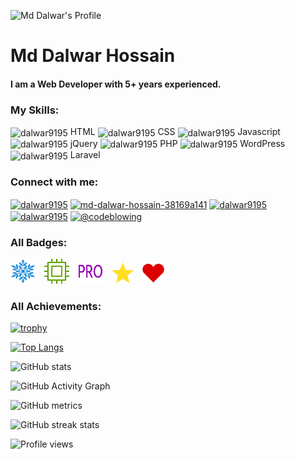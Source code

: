 ![Md Dalwar's Profile](https://scontent.fcgp3-1.fna.fbcdn.net/v/t39.30808-6/310656395_626483105842421_4606452344933814658_n.jpg?stp=dst-jpg_p720x720&_nc_cat=106&ccb=1-7&_nc_sid=e3f864&_nc_ohc=HseJHD7-5rwAX_GCLBf&_nc_ht=scontent.fcgp3-1.fna&oh=00_AfBX49eH4GEntWXqKjHE1O8t0K2GWwHRxBVDl0KwGWMQxA&oe=638EC9A7)

# Md Dalwar Hossain
#### I am a Web Developer with 5+ years experienced.

<h3 align="left">My Skills:</h3>

<img align="center" src="https://upload.wikimedia.org/wikipedia/commons/thumb/6/61/HTML5_logo_and_wordmark.svg/1200px-HTML5_logo_and_wordmark.svg.png" alt="dalwar9195" width="20" /> HTML
<img align="center" src="https://upload.wikimedia.org/wikipedia/commons/thumb/d/d5/CSS3_logo_and_wordmark.svg/1200px-CSS3_logo_and_wordmark.svg.png" alt="dalwar9195" width="20" /> CSS
<img align="center" src="https://upload.wikimedia.org/wikipedia/commons/thumb/9/99/Unofficial_JavaScript_logo_2.svg/2048px-Unofficial_JavaScript_logo_2.svg.png" alt="dalwar9195" width="20" /> Javascript
<img align="center" src="https://upload.wikimedia.org/wikipedia/en/thumb/9/9e/JQuery_logo.svg/2560px-JQuery_logo.svg.png" alt="dalwar9195" width="20" /> jQuery 
<img align="center" src="https://upload.wikimedia.org/wikipedia/commons/thumb/2/27/PHP-logo.svg/1200px-PHP-logo.svg.png" alt="dalwar9195" width="20" /> PHP
<img align="center" src="https://upload.wikimedia.org/wikipedia/commons/thumb/9/98/WordPress_blue_logo.svg/1200px-WordPress_blue_logo.svg.png" alt="dalwar9195" width="20" /> WordPress
<img align="center" src="https://upload.wikimedia.org/wikipedia/commons/thumb/9/9a/Laravel.svg/1200px-Laravel.svg.png" alt="dalwar9195" width="20" /> Laravel 

<h3 align="left">Connect with me:</h3>
<p align="left">
<a href="https://twitter.com/dalwar9195" target="blank"><img align="center" src="https://raw.githubusercontent.com/rahuldkjain/github-profile-readme-generator/master/src/images/icons/Social/twitter.svg" alt="dalwar9195" height="30" width="40" /></a>
<a href="https://linkedin.com/in/md-dalwar-hossain-38169a141" target="blank"><img align="center" src="https://raw.githubusercontent.com/rahuldkjain/github-profile-readme-generator/master/src/images/icons/Social/linked-in-alt.svg" alt="md-dalwar-hossain-38169a141" height="30" width="40" /></a>
<a href="https://fb.com/dalwar9195" target="blank"><img align="center" src="https://raw.githubusercontent.com/rahuldkjain/github-profile-readme-generator/master/src/images/icons/Social/facebook.svg" alt="dalwar9195" height="30" width="40" /></a>
<a href="https://instagram.com/dalwar9195" target="blank"><img align="center" src="https://raw.githubusercontent.com/rahuldkjain/github-profile-readme-generator/master/src/images/icons/Social/instagram.svg" alt="dalwar9195" height="30" width="40" /></a>
<a href="https://www.youtube.com/c/@codeblowing" target="blank"><img align="center" src="https://image.similarpng.com/very-thumbnail/2020/05/subscribe-button-with-icon-youtube-png.png" alt="@codeblowing" /></a>
</p>

<h3 align="left">All Badges:</h3>
<p align="left">
<a href='https://archiveprogram.github.com/'><img src='https://raw.githubusercontent.com/acervenky/animated-github-badges/master/assets/acbadge.gif' width='40' height='40'></a> <a href='https://docs.github.com/en/developers'><img src='https://raw.githubusercontent.com/acervenky/animated-github-badges/master/assets/devbadge.gif' width='40' height='40'></a> <a href='https://github.com/pricing'><img src='https://raw.githubusercontent.com/acervenky/animated-github-badges/master/assets/pro.gif' width='40' height='40'></a> <a href='https://stars.github.com/'><img src='https://raw.githubusercontent.com/acervenky/animated-github-badges/master/assets/starbadge.gif' width='35' height='35'></a> <a href='https://docs.github.com/en/github/supporting-the-open-source-community-with-github-sponsors'><img src='https://raw.githubusercontent.com/acervenky/animated-github-badges/master/assets/sponsorbadge.gif' width='35' height='35'></a> 
</p>
<h3 align="left">All Achievements:</h3>

[![trophy](https://github-profile-trophy.vercel.app/?username=mddalwar)](https://github.com/ryo-ma/github-profile-trophy)

[![Top Langs](https://github-readme-stats.vercel.app/api/top-langs/?username=mddalwar)](https://github.com/anuraghazra/github-readme-stats)

![GitHub stats](https://github-readme-stats.vercel.app/api?username=mddalwar&show_icons=true&count_private=true)  

![GitHub Activity Graph](https://activity-graph.herokuapp.com/graph?username=mddalwar)  

![GitHub metrics](https://metrics.lecoq.io/mddalwar)  

![GitHub streak stats](https://streak-stats.demolab.com/?user=mddalwar)  

![Profile views](https://gpvc.arturio.dev/mddalwar)  
